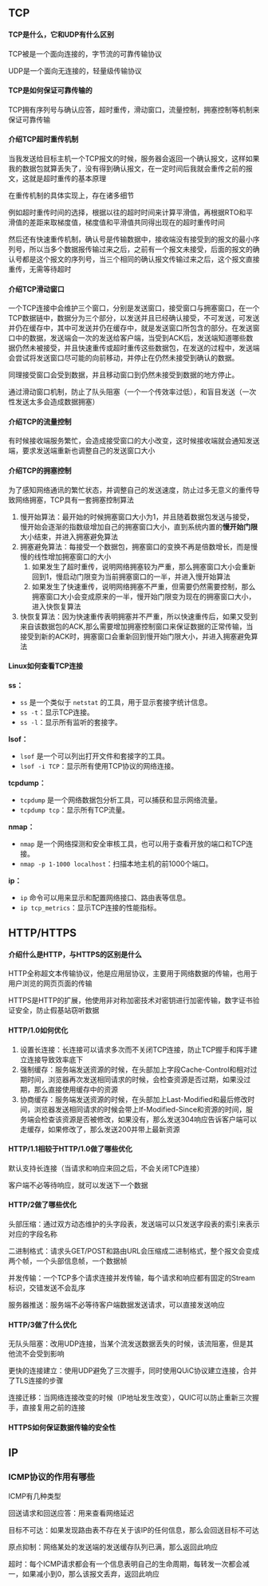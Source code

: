 ## TCP

#### TCP是什么，它和UDP有什么区别

TCP被是一个面向连接的，字节流的可靠传输协议

UDP是一个面向无连接的，轻量级传输协议

#### TCP是如何保证可靠传输的

TCP拥有序列号与确认应答，超时重传，滑动窗口，流量控制，拥塞控制等机制来保证可靠传输

####  介绍TCP超时重传机制

当我发送给目标主机一个TCP报文的时候，服务器会返回一个确认报文，这样如果我的数据包就算丢失了，没有得到确认报文，在一定时间后我就会重传之前的报文，这就是超时重传的基本原理

在重传机制的具体实现上，存在诸多细节

例如超时重传时间的选择，根据以往的超时时间来计算平滑值，再根据RTO和平滑值的差距来取梯度值，梯度值和平滑值共同得出现在的超时重传时间

然后还有快速重传机制，确认号是传输数据中，接收端没有接受到的报文的最小序列号，所以当多个数据报传输过来之后，之前有一个报文未接受，后面的报文的确认号都是这个报文的序列号，当三个相同的确认报文传输过来之后，这个报文直接重传，无需等待超时

#### 介绍TCP滑动窗口

一个TCP连接中会维护三个窗口，分别是发送窗口，接受窗口与拥塞窗口，在一个TCP数据链中，数据分为三个部分，以发送并且已经确认接受，不可发送，可发送并仍在缓存中，其中可发送并仍在缓存中，就是发送窗口所包含的部分。在发送窗口中的数据，发送端会一次的发送给客户端，当受到ACK后，发送端知道哪些数据仍然未被接受，并且快速重传或超时重传这些数据包，在发送的过程中，发送端会尝试将发送窗口尽可能的向前移动，并停止在仍然未接受到确认的数据。

同理接受窗口会受到数据，并且移动窗口到仍然未接受到数据的地方停止。

通过滑动窗口机制，防止了队头阻塞（一个一个传效率过低），和盲目发送（一次性发送太多会造成数据拥塞）

#### 介绍TCP的流量控制

有时候接收端服务繁忙，会造成接受窗口的大小改变，这时候接收端就会通知发送端，要求发送端重新也调整自己的发送窗口大小

#### 介绍TCP的拥塞控制

为了感知网络通讯的繁忙状态，并调整自己的发送速度，防止过多无意义的重传导致网络拥塞，TCP具有一套拥塞控制算法

1. 慢开始算法：最开始的时候拥塞窗口大小为1，并且随着数据包发送与接受，慢开始会逐渐的指数级增加自己的拥塞窗口大小，直到系统内置的**慢开始门限**大小结束，并进入拥塞避免算法
2. 拥塞避免算法：每接受一个数据包，拥塞窗口的变换不再是倍数增长，而是慢慢的线性增加拥塞窗口的大小
   1. 如果发生了超时重传，说明网络拥塞较为严重，那么拥塞窗口大小会重新回到1，慢启动门限变为当前拥塞窗口的一半，并进入慢开始算法
   2. 如果发生了快速重传，说明网络拥塞不严重，但需要仍然需要控制，那么拥塞窗口大小会变成原来的一半，慢开始门限变为现在的拥塞窗口大小，进入快恢复算法
3. 快恢复算法：因为快速重传表明拥塞并不严重，所以快速重传后，如果又受到来自该数据包的ACK,那么需要增加拥塞控制窗口来保证数据的正常传输，当接受到新的ACK时，拥塞窗口会重新回到慢开始门限大小，并进入拥塞避免算法

#### Linux如何查看TCP连接

**ss：**

- `ss` 是一个类似于 `netstat` 的工具，用于显示套接字统计信息。
- `ss -t`：显示TCP连接。
- `ss -l`：显示所有监听的套接字。

**lsof：**

- `lsof` 是一个可以列出打开文件和套接字的工具。
- `lsof -i TCP`：显示所有使用TCP协议的网络连接。

**tcpdump：**

- `tcpdump` 是一个网络数据包分析工具，可以捕获和显示网络流量。
- `tcpdump tcp`：显示所有TCP流量。

**nmap：**

- `nmap` 是一个网络探测和安全审核工具，也可以用于查看开放的端口和TCP连接。
- `nmap -p 1-1000 localhost`：扫描本地主机的前1000个端口。

**ip：**

- `ip` 命令可以用来显示和配置网络接口、路由表等信息。
- `ip tcp_metrics`：显示TCP连接的性能指标。

## HTTP/HTTPS

#### 介绍什么是HTTP，与HTTPS的区别是什么

HTTP全称超文本传输协议，他是应用层协议，主要用于网络数据的传输，也用于用户浏览的网页页面的传输

HTTPS是HTTP的扩展，他使用非对称加密技术对密钥进行加密传输，数字证书验证安全，防止假基站窃听数据

#### HTTP/1.0如何优化

1. 设置长连接：长连接可以请求多次而不关闭TCP连接，防止TCP握手和挥手建立连接导致效率底下
2. 强制缓存：服务端发送资源的时候，在头部加上字段Cache-Control和相对过期时间，浏览器再次发送相同请求的时候，会检查资源是否过期，如果没过期，那么直接使用缓存中的资源
3. 协商缓存：服务端发送资源的时候，在头部加上Last-Modified和最后修改时间，浏览器发送相同请求的时候会带上If-Modified-Since和资源的时间，服务端会检查该资源是否被修改，如果没有，那么发送304响应告诉客户端可以走缓存，如果修改了，那么发送200并带上最新资源

#### HTTP/1.1相较于HTTP/1.0做了哪些优化

默认支持长连接（当请求和响应来回之后，不会关闭TCP连接）

客户端不必等待响应，就可以发送下一个数据

#### HTTP/2做了哪些优化

头部压缩：通过双方动态维护的头字段表，发送端可以只发送字段表的索引来表示对应的字段名称

二进制格式：请求头GET/POST和路由URL会压缩成二进制格式，整个报文会变成两个帧，一个头部信息帧，一个数据帧

并发传输：一个TCP多个请求连接并发传输，每个请求和响应都有固定的Stream标识，交错发送不会乱序

服务器推送：服务端不必等待客户端数据发送请求，可以直接发送响应

#### HTTP/3做了什么优化

无队头阻塞：改用UDP连接，当某个流发送数据丢失的时候，该流阻塞，但是其他流不会受到影响

更快的连接建立：使用UDP避免了三次握手，同时使用QUiC协议建立连接，合并了TLS连接的步骤

连接迁移：当网络连接改变的时候（IP地址发生改变），QUIC可以防止重新三次握手，直接复用之前的连接

#### HTTPS如何保证数据传输的安全性



## IP

### ICMP协议的作用有哪些

ICMP有几种类型

回送请求和回送应答：用来查看网络延迟

目标不可达：如果发现路由表不存在关于该IP的任何信息，那么会回送目标不可达

原点抑制：网络某处的发送端的发送缓存队列已满，那么返回此响应

超时：每个ICMP请求都会有一个信息表明自己的生命周期，每转发一次都会减一，如果减小到0，那么该报文丢弃，返回此响应

